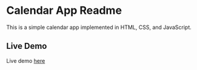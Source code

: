 # Calendar App Readme

This is a simple calendar app implemented in HTML, CSS, and JavaScript.

## Live Demo

Live demo  [here](https://silver-starship-f727ae.netlify.app/) 
